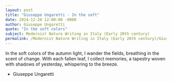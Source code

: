 ```yaml
---
layout: post
title: "Giuseppe Ungaretti - In the soft"
date: 2024-12-28 12:00:00 -0000
author: Giuseppe Ungaretti
quote: "In the soft colors"
subject: Modernist Nature Writing in Italy (Early 20th century)
permalink: /Modernist Nature Writing in Italy (Early 20th century)/Giuseppe Ungaretti/Giuseppe Ungaretti - In the soft
---
```


In the soft colors
of the autumn light,
I wander the fields,
breathing in
the scent of change.
With each fallen leaf,
I collect memories,
a tapestry woven
with shadows of yesterday,
whispering to the breeze.

- Giuseppe Ungaretti
